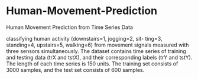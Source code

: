 # Human-Movement-Prediction
Human Movement Prediction from Time Series Data

classifying human activity (downstairs=1, jogging=2, sit-
ting=3, standing=4, upstairs=5, walking=6) from movement signals measured with three
sensors simultaneously. The dataset contains time series of training and
testing data (trX and tstX), and their corresponding labels (trY and tstY). The length of
each time series is 150 units. The training set consists of 3000 samples, and the test set
consists of 600 samples.
